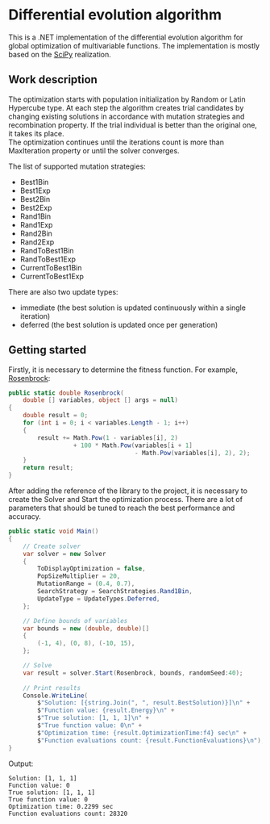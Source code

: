 # Differential evolution algorithm

This is a .NET implementation of the differential evolution algorithm for global optimization of multivariable functions.
The implementation is mostly based on the [SciPy](https://github.com/scipy/scipy/blob/v1.3.2/scipy/optimize/_differentialevolution.py) realization.

## Work description

The optimization starts with population initialization by Random or Latin Hypercube type.
At each step the algorithm creates trial candidates by changing existing solutions
in accordance with mutation strategies and recombination property.
If the trial individual is better than the original one, it takes its place.  
The optimization continues until the iterations count is more than MaxIteration property
or until the solver converges.

The list of supported mutation strategies:
- Best1Bin
- Best1Exp
- Best2Bin
- Best2Exp
- Rand1Bin
- Rand1Exp
- Rand2Bin
- Rand2Exp
- RandToBest1Bin
- RandToBest1Exp
- CurrentToBest1Bin
- CurrentToBest1Exp

There are also two update types:
- immediate (the best solution is updated continuously within a single iteration)
- deferred (the best solution is updated once per generation)

## Getting started

Firstly, it is necessary to determine the fitness function. For example, [Rosenbrock](https://en.wikipedia.org/wiki/Rosenbrock_function):

```C#
public static double Rosenbrock(
    double [] variables, object [] args = null)
{
    double result = 0;
    for (int i = 0; i < variables.Length - 1; i++)
    {
        result += Math.Pow(1 - variables[i], 2)
                  + 100 * Math.Pow(variables[i + 1] 
                                   - Math.Pow(variables[i], 2), 2);
    }
    return result;
}  
```

After adding the reference of the library to the project, 
it is necessary to create the Solver and Start the optimization process. 
There are a lot of parameters that should be tuned to reach the best performance and accuracy.

```C#
public static void Main()
{
    // Create solver
    var solver = new Solver
    {
        ToDisplayOptimization = false,
        PopSizeMultiplier = 20,
        MutationRange = (0.4, 0.7),
        SearchStrategy = SearchStrategies.Rand1Bin,
        UpdateType = UpdateTypes.Deferred,
    };

    // Define bounds of variables
    var bounds = new (double, double)[]
    {
        (-1, 4), (0, 8), (-10, 15),
    };

    // Solve
    var result = solver.Start(Rosenbrock, bounds, randomSeed:40);
            
    // Print results
    Console.WriteLine(
        $"Solution: [{string.Join(", ", result.BestSolution)}]\n" +
        $"Function value: {result.Energy}\n" +
        $"True solution: [1, 1, 1]\n" +
        $"True function value: 0\n" +
        $"Optimization time: {result.OptimizationTime:f4} sec\n" +
        $"Function evaluations count: {result.FunctionEvaluations}\n");
}
```

Output:
```
Solution: [1, 1, 1]
Function value: 0
True solution: [1, 1, 1]
True function value: 0
Optimization time: 0.2299 sec
Function evaluations count: 28320
```
